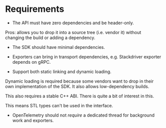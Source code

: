 # Requirements

* The API must have zero dependencies and be header-only.

Pros: allows you to drop it into a source tree (i.e. vendor it) without changing
the build or adding a dependency.

* The SDK should have minimal dependencies.

* Exporters can bring in transport dependencies, e.g. Stackdriver exporter
  depends on gRPC.

* Support both static linking and dynamic loading.

Dynamic loading is required because some vendors want to drop in their own
implementation of the SDK. It also allows low-dependency builds.

This also requires a stable C++ ABI. There is quite a bit of interest in this.

This means STL types can't be used in the interface.

* OpenTelemetry should not _require_ a dedicated thread for background work and
  exporters.
